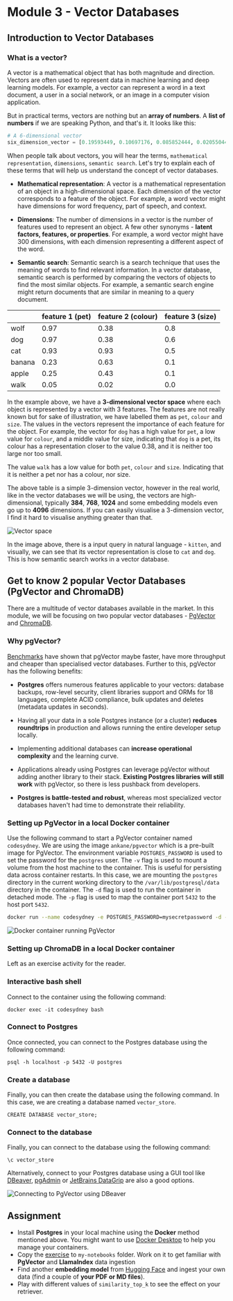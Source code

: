# Module 3 - Vector Databases

## Introduction to Vector Databases

### What is a vector?

A vector is a mathematical object that has both magnitude and direction. Vectors are often used to represent data in machine learning and deep learning models. For example, a vector can represent a word in a text document, a user in a social network, or an image in a computer vision application.

But in practical terms, vectors are nothing but an **array of numbers**. A **list of numbers** if we are speaking Python, and that's it. It looks like this:

```python
# A 6-dimensional vector
six_dimension_vector = [0.19593449, 0.10697176, 0.085852444, 0.020550441, 0.21760122, 0.05884677]
```

When people talk about vectors, you will hear the terms, `mathematical representation`, `dimensions`, `semantic search`. Let's try to explain each of these terms that will help us understand the concept of vector databases.

- **Mathematical representation**: A vector is a mathematical representation of an object in a high-dimensional space. Each dimension of the vector corresponds to a feature of the object. For example, a word vector might have dimensions for word frequency, part of speech, and context.

- **Dimensions**: The number of dimensions in a vector is the number of features used to represent an object. A few other synonyms - **latent factors, features, or properties**.  For example, a word vector might have 300 dimensions, with each dimension representing a different aspect of the word.

- **Semantic search**: Semantic search is a search technique that uses the meaning of words to find relevant information. In a vector database, semantic search is performed by comparing the vectors of objects to find the most similar objects. For example, a semantic search engine might return documents that are similar in meaning to a query document.

|| feature 1 (pet) | feature 2 (colour)| feature 3 (size)|
|----------|----------|----------|----------|
| wolf     | 0.97     | 0.38     | 0.8      |
| dog      | 0.97     | 0.38     | 0.6      |
| cat      | 0.93     | 0.93     | 0.5      |
| banana   | 0.23     | 0.63     | 0.1      |
| apple    | 0.25     | 0.43     | 0.1      |
| walk     | 0.05     | 0.02     | 0.0      |

In the example above, we have a **3-dimensional vector space** where each object is represented by a vector with 3 features. The features are not really known but for sake of illustration, we have labelled them as `pet`, `colour` and `size`. The values in the vectors represent the importance of each feature for the object. For example, the vector for `dog` has a high value for `pet`, a low value for `colour`, and a middle value for size, indicating that `dog` is a pet, its colour has a representation closer to the value 0.38, and it is neither too large nor too small.

The value `walk` has a low value for both `pet`, `colour` and `size`. Indicating that it is neither a pet nor has a colour, nor size.

The above table is a simple 3-dimension vector, however in the real world, like in the vector databases we will be using, the vectors are high-dimensional, typically **384**, **768**, **1024** and some embedding models even go up to **4096** dimensions. If you can easily visualise a 3-dimension vector, I find it hard to visualise anything greater than that.

![Vector space ](./images/3-vector-image.jpg)

In the image above, there is a input query in natural language - `kitten`, and visually, we can see that its vector representation is close to `cat` and `dog`. This is how semantic search works in a vector database.

## Get to know 2 popular Vector Databases (PgVector and ChromaDB)

There are a multitude of vector databases available in the market. In this module, we will be focusing on two popular vector databases - [PgVector](https://github.com/pgvector/pgvector) and [ChromaDB](https://www.trychroma.com/). 

### Why pgVector?

[Benchmarks](https://supabase.com/blog/pgvector-vs-pinecone) have shown that pgVector maybe faster, have more throughput and cheaper than specialised vector databases. Further to this, pgVector has the following benefits:

- **Postgres** offers numerous features applicable to your vectors: database backups, row-level security, client libraries support and ORMs for 18 languages, complete ACID compliance, bulk updates and deletes (metadata updates in seconds).

- Having all your data in a sole Postgres instance (or a cluster) **reduces roundtrips** in production and allows running the entire developer setup locally.

- Implementing additional databases can **increase operational complexity** and the learning curve.

- Applications already using Postgres can leverage pgVector without adding another library to their stack. **Existing Postgres libraries will still work** with pgVector, so there is less pushback from developers.

- **Postgres is battle-tested and robust**, whereas most specialized vector databases haven't had time to demonstrate their reliability.

### Setting up PgVector in a local Docker container

Use the following command to start a PgVector container named `codesydney`. We are using the image `ankane/pgvector` which is a pre-built image for PgVector. The environment variable `POSTGRES_PASSWORD` is used to set the password for the `postgres` user. The `-v` flag is used to mount a volume from the host machine to the container. This is useful for persisting data across container restarts. In this case, we are mounting the `postgres` directory in the current working directory to the `/var/lib/postgresql/data` directory in the container. The `-d` flag is used to run the container in detached mode. The `-p` flag is used to map the container port `5432` to the host port `5432`.

```bash
docker run --name codesydney -e POSTGRES_PASSWORD=mysecretpassword -d -p 5432:5432 -v $(pwd)/postgres:/var/lib/postgresql/data:rw ankane/pgvector
```

![Docker container running PgVector](./images/1-docker-container-running.png)

### Setting up ChromaDB in a local Docker container

Left as an exercise activity for the reader.

### Interactive bash shell 

Connect to the container using the following command:

```
docker exec -it codesydney bash
```

### Connect to Postgres

Once connected, you can connect to the Postgres database using the following command:

```
psql -h localhost -p 5432 -U postgres
```

### Create a database

Finally, you can then create the database using the following command. In this case, we are creating a database named `vector_store`.

```
CREATE DATABASE vector_store;
```

### Connect to the database

Finally, you can connect to the database using the following command:

```
\c vector_store
```

Alternatively, connect to your Postgres database using a GUI tool like [DBeaver](https://dbeaver.io/), [pgAdmin](https://www.pgadmin.org/) or [JetBrains DataGrip](https://www.jetbrains.com/datagrip/) are also a good options.

![Connecting to PgVector using DBeaver](./images/2-sql-client-select.png)

## Assignment
- Install **Postgres** in your local machine using the **Docker** method mentioned above. You might want to use [Docker Desktop](https://www.docker.com/products/docker-desktop/) to help you manage your containers.
- Copy the [exercise](./1-vector-dbs.ipynb) to `my-notebooks` folder.  Work on it to get familiar with **PgVector** and **LlamaIndex** data ingestion
- Find another **embedding model** from [Hugging Face](https://huggingface.co/models?other=text-embedding) and ingest your own data (find a couple of **your PDF or MD files**).
- Play with different values of `similarity_top_k` to see the effect on your retriever.
